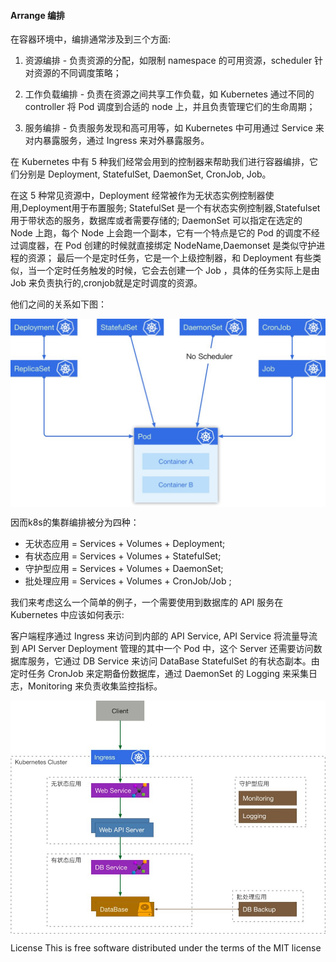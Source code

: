 #### Arrange 编排

在容器环境中，编排通常涉及到三个方面:

1. 资源编排 - 负责资源的分配，如限制 namespace 的可用资源，scheduler 针对资源的不同调度策略； 

2. 工作负载编排 - 负责在资源之间共享工作负载，如 Kubernetes 通过不同的 controller 将 Pod 调度到合适的 node 上，并且负责管理它们的生命周期；

3. 服务编排 - 负责服务发现和高可用等，如 Kubernetes 中可用通过 Service 来对内暴露服务，通过 Ingress 来对外暴露服务。

在 Kubernetes 中有 5 种我们经常会用到的控制器来帮助我们进行容器编排，它们分别是 Deployment, StatefulSet, DaemonSet, CronJob, Job。

在这 5 种常见资源中，Deployment 经常被作为无状态实例控制器使用,Deployment用于布置服务;
 StatefulSet 是一个有状态实例控制器,Statefulset用于带状态的服务，数据库或者需要存储的; 
 DaemonSet 可以指定在选定的 Node 上跑，每个 Node 上会跑一个副本，它有一个特点是它的 Pod 的调度不经过调度器，在 Pod 创建的时候就直接绑定 NodeName,Daemonset 是类似守护进程的资源；
最后一个是定时任务，它是一个上级控制器，和 Deployment 有些类似，当一个定时任务触发的时候，它会去创建一个 Job ，具体的任务实际上是由 Job 来负责执行的,cronjob就是定时调度的资源。

他们之间的关系如下图：

<p align="center">
<img width="700" align="center" src="../images/9.jpg" />
</p>

因而k8s的集群编排被分为四种：

* 无状态应用 = Services + Volumes + Deployment;
* 有状态应用 = Services + Volumes + StatefulSet;
* 守护型应用 = Services + Volumes + DaemonSet;
* 批处理应用 = Services + Volumes + CronJob/Job ;

我们来考虑这么一个简单的例子，一个需要使用到数据库的 API 服务在 Kubernetes 中应该如何表示: 

客户端程序通过 Ingress 来访问到内部的 API Service, API Service 将流量导流到 API Server Deployment 管理的其中一个 Pod 中，这个 Server 还需要访问数据库服务，它通过 DB Service 来访问 DataBase StatefulSet 的有状态副本。由定时任务 CronJob 来定期备份数据库，通过 DaemonSet 的 Logging 来采集日志，Monitoring 来负责收集监控指标。

<p align="center">
<img width="700" align="center" src="../images/10.jpg" />
</p>


License
This is free software distributed under the terms of the MIT license
